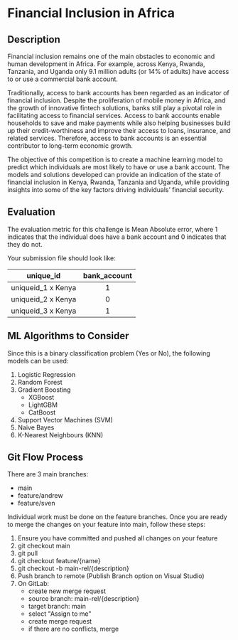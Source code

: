 # Financial Inclusion in Africa

## Description

Financial inclusion remains one of the main obstacles to economic and human development in Africa. For example, across Kenya, Rwanda, Tanzania, and Uganda only 9.1 million adults (or 14% of adults) have access to or use a commercial bank account.

Traditionally, access to bank accounts has been regarded as an indicator of financial inclusion. Despite the proliferation of mobile money in Africa, and the growth of innovative fintech solutions, banks still play a pivotal role in facilitating access to financial services. Access to bank accounts enable households to save and make payments while also helping businesses build up their credit-worthiness and improve their access to loans, insurance, and related services. Therefore, access to bank accounts is an essential contributor to long-term economic growth.

The objective of this competition is to create a machine learning model to predict which individuals are most likely to have or use a bank account. The models and solutions developed can provide an indication of the state of financial inclusion in Kenya, Rwanda, Tanzania and Uganda, while providing insights into some of the key factors driving individuals’ financial security.

## Evaluation 
The evaluation metric for this challenge is Mean Absolute error, where 1 indicates that the individual does have a bank account and 0 indicates that they do not.

Your submission file should look like:

|     unique_id      | bank_account | 
|       :---:        |     :---:    |    
| uniqueid_1 x Kenya |       1      | 
| uniqueid_2 x Kenya |       0      | 
| uniqueid_3 x Kenya |       1      | 

## ML Algorithms to Consider
Since this is a binary classification problem (Yes or No), the following models can be used:    
1. Logistic Regression
2. Random Forest
3. Gradient Boosting
    - XGBoost
    - LightGBM
    - CatBoost
4. Support Vector Machines (SVM)
5. Naive Bayes
6. K-Nearest Neighbours (KNN)

## Git Flow Process
There are 3 main branches:
- main
- feature/andrew
- feature/sven

Individual work must be done on the feature branches. Once you are ready to merge the changes on your feature into main, follow these steps:   
1. Ensure you have committed and pushed all changes on your feature
2. git checkout main
3. git pull
4. git checkout feature/{name}
5. git checkout -b main-rel/{description}
6. Push branch to remote (Publish Branch option on Visual Studio)
7. On GitLab:
    - create new merge request
    - source branch: main-rel/{description}
    - target branch: main
    - select "Assign to me"
    - create merge request
    - if there are no conflicts, merge

